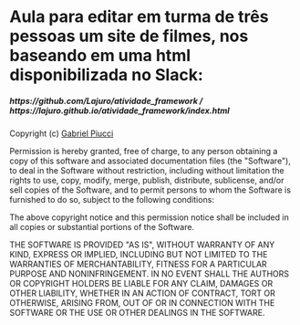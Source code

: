 
<h1>Aula para editar em turma de três pessoas um site de filmes, nos baseando em uma html disponibilizada no Slack:</h1>

<h5>https://github.com/Lajuro/atividade_framework   /   https://lajuro.github.io/atividade_framework/index.html</h5>


Copyright (c) <a class="logo-1" href="https://www.github.com/shorykays">Gabriel Piucci</a>

Permission is hereby granted, free of charge, to any person obtaining a copy
of this software and associated documentation files (the "Software"), to deal
in the Software without restriction, including without limitation the rights
to use, copy, modify, merge, publish, distribute, sublicense, and/or sell
copies of the Software, and to permit persons to whom the Software is
furnished to do so, subject to the following conditions:

The above copyright notice and this permission notice shall be included in all
copies or substantial portions of the Software.

THE SOFTWARE IS PROVIDED "AS IS", WITHOUT WARRANTY OF ANY KIND, EXPRESS OR
IMPLIED, INCLUDING BUT NOT LIMITED TO THE WARRANTIES OF MERCHANTABILITY,
FITNESS FOR A PARTICULAR PURPOSE AND NONINFRINGEMENT. IN NO EVENT SHALL THE
AUTHORS OR COPYRIGHT HOLDERS BE LIABLE FOR ANY CLAIM, DAMAGES OR OTHER
LIABILITY, WHETHER IN AN ACTION OF CONTRACT, TORT OR OTHERWISE, ARISING FROM,
OUT OF OR IN CONNECTION WITH THE SOFTWARE OR THE USE OR OTHER DEALINGS IN THE
SOFTWARE.
